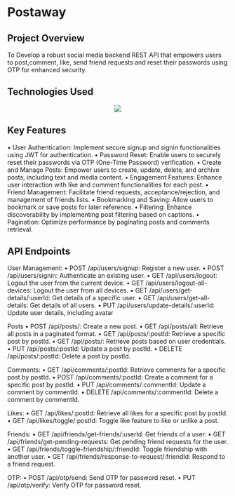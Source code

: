 # Postaway
Project Overview
-----------------------------------------------------------------------------------------------------------------------------------------------------------------------------------------------------------------------
To Develop a robust social media backend REST API that empowers users to post,comment, like, send friend requests and reset their passwords using OTP for enhanced security.

Technologies Used
-----------------------------------------------------------------------------------------------------------------------------------------------------------------------------------------------------------------------

<p align="center">
  <a href="https://skillicons.dev">
    <img src="https://skillicons.dev/icons?i=javascript,mongodb,postman,nodejs,express" />
  </a>
</p>

Key Features
---------------------------------------------------------------------------------------------------------------------------------------------------------------------------------------------------------------------

• User Authentication: Implement secure signup and signin functionalities using JWT for authentication.
• Password Reset: Enable users to securely reset their passwords via OTP (One-Time Password) verification.
• Create and Manage Posts: Empower users to create, update, delete, and archive posts, including text and media content.
• Engagement Features: Enhance user interaction with like and comment functionalities for each post.
• Friend Management: Facilitate friend requests, acceptance/rejection, and management of friends lists.
• Bookmarking and Saving: Allow users to bookmark or save posts for later reference.
• Filtering: Enhance discoverability by implementing post filtering based on captions.
• Pagination: Optimize performance by paginating posts and comments retrieval.

API Endpoints
---------------------------------------------------------------------------------------------------------------------------------------------------------------------------------------------------------------------
User Management:
•	POST /api/users/signup: Register a new user.
•	POST /api/users/signin: Authenticate an existing user.
•	GET /api/users/logout: Logout the user from the current device.
•	GET /api/users/logout-all-devices: Logout the user from all devices.
•	GET /api/users/get-details/:userId: Get details of a specific user.
•	GET /api/users/get-all-details: Get details of all users.
•	PUT /api/users/update-details/:userId: Update user details, including avatar

Posts
•	POST /api/posts/: Create a new post.
•	GET /api/posts/all: Retrieve all posts in a paginated format.
•	GET /api/posts/:postId: Retrieve a specific post by postId.
•	GET /api/posts/: Retrieve posts based on user credentials.
•	PUT /api/posts/:postId: Update a post by postId.
•	DELETE /api/posts/:postId: Delete a post by postId.

Comments:
•	GET /api/comments/:postId: Retrieve comments for a specific post by postId.
•	POST /api/comments/:postId: Create a comment for a specific post by postId.
•	PUT /api/comments/:commentId: Update a comment by commentId.
•	DELETE /api/comments/:commentId: Delete a comment by commentId.

Likes:
•	GET /api/likes/:postId: Retrieve all likes for a specific post by postId.
•	GET /api/likes/toggle/:postId: Toggle like feature to like or unlike a post.

Friends:
•	GET /api/friends/get-friends/:userId: Get friends of a user.
•	GET /api/friends/get-pending-requests: Get pending friend requests for the user.
•	GET /api/friends/toggle-friendship/:friendId: Toggle friendship with another user.
•	GET /api/friends/response-to-request/:friendId: Respond to a friend request.

OTP:
•	POST /api/otp/send: Send OTP for password reset.
•	PUT /api/otp/verify: Verify OTP for password reset.


